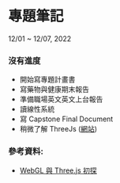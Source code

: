 # 專題筆記
12/01 ~ 12/07, 2022

### 沒有進度

- 開始寫專題計畫書
- 寫藥物與健康期末報告
- 準備職場英文英文上台報告
- 讀線性系統
- 寫 Capstone Final Document
- 稍微了解 ThreeJs ([網站](https://wei06097.github.io/ThreeJs/))

### 參考資料: 
- [WebGL 與 Three.js 初探](https://ithelp.ithome.com.tw/users/20103565/ironman/1188)